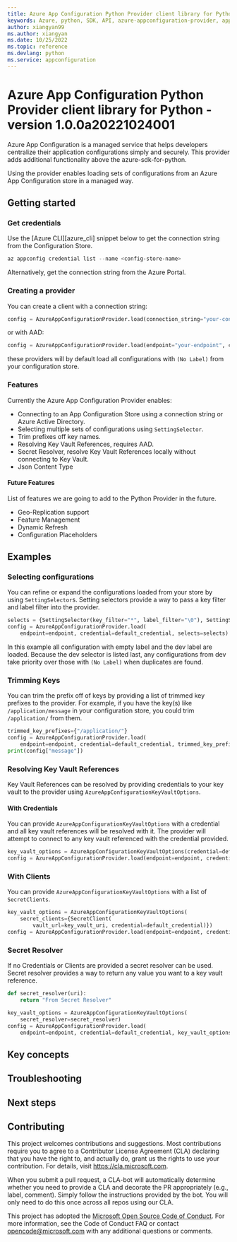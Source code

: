 ```yaml
---
title: Azure App Configuration Python Provider client library for Python
keywords: Azure, python, SDK, API, azure-appconfiguration-provider, appconfiguration
author: xiangyan99
ms.author: xiangyan
ms.date: 10/25/2022
ms.topic: reference
ms.devlang: python
ms.service: appconfiguration
---
```

# Azure App Configuration Python Provider client library for Python - version 1.0.0a20221024001 


Azure App Configuration is a managed service that helps developers centralize their application configurations simply and securely. This provider adds additional functionality above the azure-sdk-for-python.

Using the provider enables loading sets of configurations from an Azure App Configuration store in a managed way.

## Getting started

### Get credentials

Use the [Azure CLI][azure_cli] snippet below to get the connection string from the Configuration Store.

```Powershell
az appconfig credential list --name <config-store-name>
```

Alternatively, get the connection string from the Azure Portal.

### Creating a provider

You can create a client with a connection string:

```python
config = AzureAppConfigurationProvider.load(connection_string="your-connection-string")
```

or with AAD:

```python
config = AzureAppConfigurationProvider.load(endpoint="your-endpoint", credential=DefaultAzureCredential())
```

these providers will by default load all configurations with `(No Label)` from your configuration store.

### Features

Currently the Azure App Configuration Provider enables:

* Connecting to an App Configuration Store using a connection string or Azure Active Directory.
* Selecting multiple sets of configurations using `SettingSelector`.
* Trim prefixes off key names.
* Resolving Key Vault References, requires AAD.
* Secret Resolver, resolve Key Vault References locally without connecting to Key Vault.
* Json Content Type

#### Future Features

List of features we are going to add to the Python Provider in the future.

* Geo-Replication support
* Feature Management
* Dynamic Refresh
* Configuration Placeholders

## Examples

### Selecting configurations

You can refine or expand the configurations loaded from your store by using `SettingSelector`s. Setting selectors provide a way to pass a key filter and label filter into the provider.

```python
selects = {SettingSelector(key_filter="*", label_filter="\0"), SettingSelector(key_filter="*", label_filter="dev")}
config = AzureAppConfigurationProvider.load(
    endpoint=endpoint, credential=default_credential, selects=selects)
```
In this example all configuration with empty label and the dev label are loaded. Because the dev selector is listed last, any configurations from dev take priority over those with `(No Label)` when duplicates are found.

### Trimming Keys

You can trim the prefix off of keys by providing a list of trimmed key prefixes to the provider. For example, if you have the key(s) like `/application/message` in your configuration store, you could trim `/application/` from them.

```python
trimmed_key_prefixes={"/application/"}
config = AzureAppConfigurationProvider.load(
    endpoint=endpoint, credential=default_credential, trimmed_key_prefixes=trimmed_key_prefixes)
print(config["message"])
```

### Resolving Key Vault References

Key Vault References can be resolved by providing credentials to your key vault to the provider using `AzureAppConfigurationKeyVaultOptions`.

#### With Credentials

You can provide `AzureAppConfigurationKeyVaultOptions` with a credential and all key vault references will be resolved with it. The provider will attempt to connect to any key vault referenced with the credential provided.

```python
key_vault_options = AzureAppConfigurationKeyVaultOptions(credential=default_credential)
config = AzureAppConfigurationProvider.load(endpoint=endpoint, credential=default_credential, key_vault_options=key_vault_options)
```
### With Clients

You can provide `AzureAppConfigurationKeyVaultOptions` with a list of `SecretClients`.

```python
key_vault_options = AzureAppConfigurationKeyVaultOptions(
    secret_clients={SecretClient(
        vault_url=key_vault_uri, credential=default_credential)})
config = AzureAppConfigurationProvider.load(endpoint=endpoint, credential=default_credential, key_vault_options=key_vault_options)
```

### Secret Resolver

If no Credentials or Clients are provided a secret resolver can be used. Secret resolver provides a way to return any value you want to a key vault reference.

```python
def secret_resolver(uri):
    return "From Secret Resolver"

key_vault_options = AzureAppConfigurationKeyVaultOptions(
    secret_resolver=secret_resolver)
config = AzureAppConfigurationProvider.load(
    endpoint=endpoint, credential=default_credential, key_vault_options=key_vault_options)
```

## Key concepts

## Troubleshooting

## Next steps

## Contributing

This project welcomes contributions and suggestions. Most contributions require
you to agree to a Contributor License Agreement (CLA) declaring that you have
the right to, and actually do, grant us the rights to use your contribution.
For details, visit https://cla.microsoft.com.

When you submit a pull request, a CLA-bot will automatically determine whether
you need to provide a CLA and decorate the PR appropriately (e.g., label,
comment). Simply follow the instructions provided by the bot. You will only
need to do this once across all repos using our CLA.

This project has adopted the
[Microsoft Open Source Code of Conduct][code_of_conduct]. For more information,
see the Code of Conduct FAQ or contact opencode@microsoft.com with any
additional questions or comments.

[cla]: https://cla.microsoft.com
[code_of_conduct]: https://opensource.microsoft.com/codeofconduct/
[coc_faq]: https://opensource.microsoft.com/codeofconduct/faq/
[coc_contact]: mailto:opencode@microsoft.com
